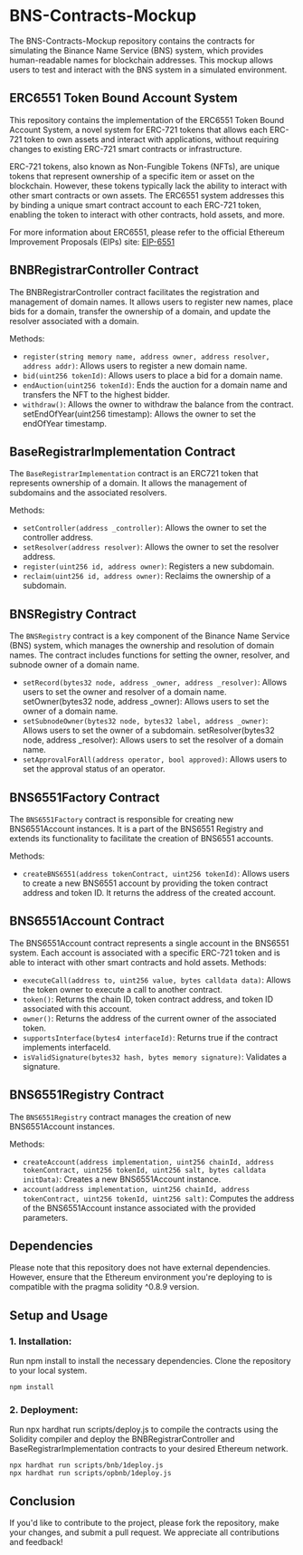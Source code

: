 # BNS-Contracts-Mockup

The BNS-Contracts-Mockup repository contains the contracts for simulating the Binance Name Service (BNS) system, which provides human-readable names for blockchain addresses. This mockup allows users to test and interact with the BNS system in a simulated environment.

## ERC6551 Token Bound Account System

This repository contains the implementation of the ERC6551 Token Bound Account System, a novel system for ERC-721 tokens that allows each ERC-721 token to own assets and interact with applications, without requiring changes to existing ERC-721 smart contracts or infrastructure.

ERC-721 tokens, also known as Non-Fungible Tokens (NFTs), are unique tokens that represent ownership of a specific item or asset on the blockchain. However, these tokens typically lack the ability to interact with other smart contracts or own assets. The ERC6551 system addresses this by binding a unique smart contract account to each ERC-721 token, enabling the token to interact with other contracts, hold assets, and more.

For more information about ERC6551, please refer to the official Ethereum Improvement Proposals (EIPs) site: [EIP-6551](https://eips.ethereum.org/EIPS/eip-6551)

## BNBRegistrarController Contract

The BNBRegistrarController contract facilitates the registration and management of domain names. It allows users to register new names, place bids for a domain, transfer the ownership of a domain, and update the resolver associated with a domain.

Methods:

- `register(string memory name, address owner, address resolver, address addr)`: Allows users to register a new domain name.
- `bid(uint256 tokenId)`: Allows users to place a bid for a domain name.
- `endAuction(uint256 tokenId)`: Ends the auction for a domain name and transfers the NFT to the highest bidder.
- `withdraw()`: Allows the owner to withdraw the balance from the contract.
  setEndOfYear(uint256 timestamp): Allows the owner to set the endOfYear timestamp.

## BaseRegistrarImplementation Contract

The `BaseRegistrarImplementation` contract is an ERC721 token that represents ownership of a domain. It allows the management of subdomains and the associated resolvers.

Methods:

- `setController(address _controller)`: Allows the owner to set the controller address.
- `setResolver(address resolver)`: Allows the owner to set the resolver address.
- `register(uint256 id, address owner)`: Registers a new subdomain.
- `reclaim(uint256 id, address owner)`: Reclaims the ownership of a subdomain.

## BNSRegistry Contract

The `BNSRegistry` contract is a key component of the Binance Name Service (BNS) system, which manages the ownership and resolution of domain names. The contract includes functions for setting the owner, resolver, and subnode owner of a domain name.

- `setRecord(bytes32 node, address _owner, address _resolver)`: Allows users to set the owner and resolver of a domain name.
  setOwner(bytes32 node, address \_owner): Allows users to set the owner of a domain name.
- `setSubnodeOwner(bytes32 node, bytes32 label, address _owner)`: Allows users to set the owner of a subdomain.
  setResolver(bytes32 node, address \_resolver): Allows users to set the resolver of a domain name.
- `setApprovalForAll(address operator, bool approved)`: Allows users to set the approval status of an operator.

## BNS6551Factory Contract

The `BNS6551Factory` contract is responsible for creating new BNS6551Account instances. It is a part of the BNS6551 Registry and extends its functionality to facilitate the creation of BNS6551 accounts.

Methods:

- `createBNS6551(address tokenContract, uint256 tokenId)`: Allows users to create a new BNS6551 account by providing the token contract address and token ID. It returns the address of the created account.

## BNS6551Account Contract

The BNS6551Account contract represents a single account in the BNS6551 system. Each account is associated with a specific ERC-721 token and is able to interact with other smart contracts and hold assets.
Methods:

- `executeCall(address to, uint256 value, bytes calldata data)`: Allows the token owner to execute a call to another contract.
- `token()`: Returns the chain ID, token contract address, and token ID associated with this account.
- `owner()`: Returns the address of the current owner of the associated token.
- `supportsInterface(bytes4 interfaceId)`: Returns true if the contract implements interfaceId.
- `isValidSignature(bytes32 hash, bytes memory signature)`: Validates a signature.

## BNS6551Registry Contract

The `BNS6551Registry` contract manages the creation of new BNS6551Account instances.

Methods:

- `createAccount(address implementation, uint256 chainId, address tokenContract, uint256 tokenId, uint256 salt, bytes calldata initData)`: Creates a new BNS6551Account instance.
- `account(address implementation, uint256 chainId, address tokenContract, uint256 tokenId, uint256 salt)`: Computes the address of the BNS6551Account instance associated with the provided parameters.

## Dependencies

Please note that this repository does not have external dependencies. However, ensure that the Ethereum environment you're deploying to is compatible with the pragma solidity ^0.8.9 version.

## Setup and Usage

### 1. Installation:

Run npm install to install the necessary dependencies.
Clone the repository to your local system.

```
npm install
```

### 2. Deployment:

Run npx hardhat run scripts/deploy.js to compile the contracts using the Solidity compiler and deploy the BNBRegistrarController and BaseRegistrarImplementation contracts to your desired Ethereum network.

```
npx hardhat run scripts/bnb/1deploy.js
npx hardhat run scripts/opbnb/1deploy.js
```

## Conclusion

If you'd like to contribute to the project, please fork the repository, make your changes, and submit a pull request. We appreciate all contributions and feedback!
